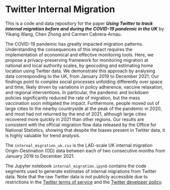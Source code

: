 # Twitter Internal Migration

This is a code and data repository for the paper ***Using Twitter to track internal migration before and during the COVID-19 pandemic in the UK*** by Yikang Wang, Chen Zhong and Carmen Cabrera-Arnau.

The COVID-19 pandemic has greatly impacted migration patterns. Understanding the consequences of this impact requires the implementation of economical and effective monitoring tools. Here, we propose a privacy-preserving framework for monitoring migration at national and local authority scales, by geocoding and estimating home location using Twitter data. We demonstrate this approach by analysing data corresponding to the UK, from January 2019 to December 2021. Our findings point to complex social processes unfolding differently over space and time, likely driven by variations in policy adherence, vaccine relaxation, and regional interventions. In particular, the pandemic and lockdown policies significantly reduced the rate of migration, but the mass vaccination soon mitigated the impact. Furthermore, people moved out of large cities to the nearby countryside at the peak of the pandemic in 2020, and most had not returned by the end of 2021, although large cities recovered more quickly in 2021 than other regions. Our results are consistent with the official migration flow data released by the Office for National Statistics, showing that despite the biases present in Twitter data, it is highly valuable for trend analysis. 

The `internal_migration_uk.csv` is the LAD-scale UK internal migration Origin-Destination (OD) data between each of two consecutive months from January 2019 to December 2021. 

The Jupyter notebook `internal_migration.ipynb` contains the code segments used to generate estimates of internal migrations from Twitter data. Note that the raw Twitter data is not publicly accessible due to restrictions in the [Twitter terms of service](https://twitter.com/en/tos) and the [Twitter developer policy](https://developer.twitter.com/en/developer-terms/agreement-and-policy.html).
